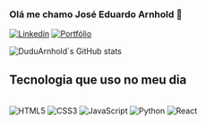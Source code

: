 ### Olá me chamo José Eduardo Arnhold 👋

[![Linkedin](https://img.shields.io/badge/LinkedIn-0077B5?style=for-the-badge&logo=linkedin&logoColor=white)](https://www.linkedin.com/in/duduarnhold/)
[![Portfólio](https://img.shields.io/website?label=portfoliojoseeduardo&style=for-the-badge&url=https://sujeitoprogramador.com/)](https://portfoliojoseeduardo.vercel.app/)


![DuduArnhold´s GitHub stats](https://github-readme-stats.vercel.app/api?username=DuduArnhold&show_icons=true&theme=onedark)

## Tecnologia que uso no meu dia

<div style="display: inline-block"><br/>
<img alingn='center' src="https://img.shields.io/badge/HTML5-E34F26?style=for-the-badge&logo=html5&logoColor=white"  alt="HTML5"/>
<img alingn='center' src="https://img.shields.io/badge/CSS3-1572B6?style=for-the-badge&logo=css3&logoColor=white"  alt="CSS3"/>
<img alingn='center' src="https://img.shields.io/badge/JavaScript-F7DF1E?style=for-the-badge&logo=javascript&logoColor=black"  alt="JavaScript"/>
<img alingn='center' src="https://img.shields.io/badge/Python-14354C?style=for-the-badge&logo=python&logoColor=white"  alt="Python"/>
<img alingn='center' src="https://img.shields.io/badge/React-20232A?style=for-the-badge&logo=react&logoColor=61DAFB"  alt="React"/>
</div>


